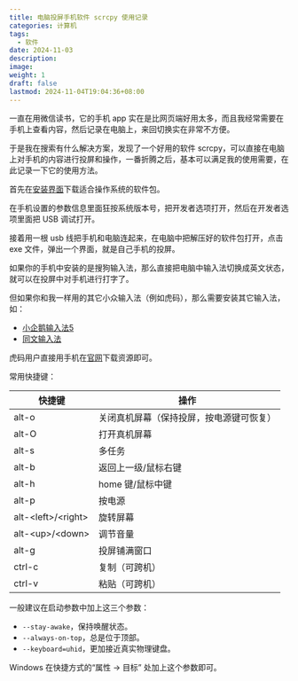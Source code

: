```yaml
---
title: 电脑投屏手机软件 scrcpy 使用记录
categories: 计算机
tags:
  - 软件
date: 2024-11-03
description: 
image: 
weight: 1
draft: false
lastmod: 2024-11-04T19:04:36+08:00
---
```

一直在用微信读书，它的手机 app 实在是比网页端好用太多，而且我经常需要在手机上查看内容，然后记录在电脑上，来回切换实在非常不方便。

于是我在搜索有什么解决方案，发现了一个好用的软件 scrcpy，可以直接在电脑上对手机的内容进行投屏和操作，一番折腾之后，基本可以满足我的使用需要，在此记录一下它的使用方法。

首先在[安装界面](https://github.com/Genymobile/scrcpy/releases/tag/v2.7)下载适合操作系统的软件包。

在手机设置的参数信息里面狂按系统版本号，把开发者选项打开，然后在开发者选项里面把 USB 调试打开。

接着用一根 usb 线把手机和电脑连起来，在电脑中把解压好的软件包打开，点击 exe 文件，弹出一个界面，就是自己手机的投屏。

如果你的手机中安装的是搜狗输入法，那么直接把电脑中输入法切换成英文状态，就可以在投屏中对手机进行打字了。

但如果你和我一样用的其它小众输入法（例如虎码），那么需要安装其它输入法，如：
- [小企鹅输入法5](https://github.com/fcitx5-android/fcitx5-android)  
- [同文输入法](https://github.com/osfans/trime)

虎码用户直接用手机在[官网](http://ys-j.ysepan.com/620946455/916731337/jfS9jUs5G4K7S26JIMKH62/%E8%99%8E%E7%A0%81%E5%B0%8F%E4%BC%81%E9%B9%85%E5%AD%97%E8%AF%8D%E7%89%882024_07_29.apk?lx=xz)下载资源即可。


常用快捷键：

| 快捷键                  | 操作                   |
| -------------------- | -------------------- |
| alt-o                | 关闭真机屏幕（保持投屏，按电源键可恢复） |
| alt-O                | 打开真机屏幕               |
| alt-s                | 多任务                  |
| alt-b                | 返回上一级/鼠标右键           |
| alt-h                | home 键/鼠标中键          |
| alt-p                | 按电源                  |
| alt-\<left>/\<right> | 旋转屏幕                 |
| alt-\<up>/\<down>    | 调节音量                 |
| alt-g                | 投屏铺满窗口               |
| ctrl-c               | 复制（可跨机）              |
| ctrl-v               | 粘贴（可跨机）              |

一般建议在启动参数中加上这三个参数：
 - `--stay-awake`，保持唤醒状态。
 - `--always-on-top`，总是位于顶部。
 - `--keyboard=uhid`，更加接近真实物理键盘。

Windows 在快捷方式的“属性 -> 目标” 处加上这个参数即可。
 